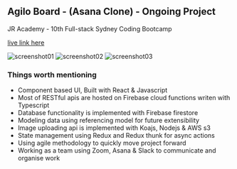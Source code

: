 
## Agilo Board - (Asana Clone) - Ongoing Project
JR Academy - 10th Full-stack Sydney Coding Bootcamp 

[live link here](https://agile-project-manager-tawny.vercel.app)

![screenshot01](https://user-images.githubusercontent.com/1281209/85357076-28ca3c00-b543-11ea-9541-48c849f800ec.png)
![screenshot02](https://user-images.githubusercontent.com/1281209/85357127-3b447580-b543-11ea-9315-6d6db96ac7bc.png)
![screenshot03](https://user-images.githubusercontent.com/1281209/85357178-51523600-b543-11ea-9e6d-cc0fc107f98b.png)


### Things worth mentioning
- Component based UI, Built with React & Javascript
- Most of RESTful apis are hosted on Firebase cloud functions writen with Typescript
- Database functionality is implemented with Firebase firestore
- Modeling data using referencing model for future extensibility
- Image uploading api is implemented with Koajs, Nodejs & AWS s3
- State management using Redux and Redux thunk for async actions
- Using agile methodology to quickly move project forward
- Working as a team using Zoom, Asana & Slack to communicate and organise work



